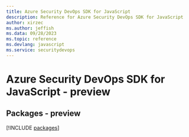 ```yaml
---
title: Azure Security DevOps SDK for JavaScript
description: Reference for Azure Security DevOps SDK for JavaScript
author: xirzec
ms.author: jeffish
ms.data: 09/28/2023
ms.topic: reference
ms.devlang: javascript
ms.service: securitydevops
---
```

# Azure Security DevOps SDK for JavaScript - preview
## Packages - preview
[!INCLUDE [packages](security-devops-index.md)]